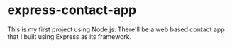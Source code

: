 # express-contact-app
This is my first project using Node.js. There'll be a web based contact app that I built using Express as its framework.
